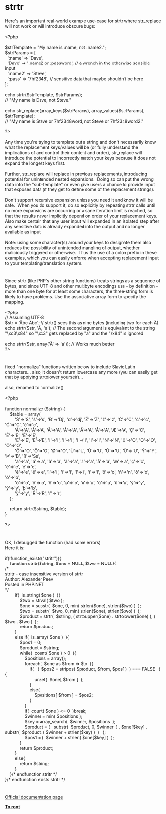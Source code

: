 # strtr




<div class="phpcode"><span class="html">
Here&apos;s an important real-world example use-case for strtr where str_replace will not work or will introduce obscure bugs:<br><br><span class="default">&lt;?php<br><br>$strTemplate </span><span class="keyword">= </span><span class="string">&quot;My name is :name, not :name2.&quot;</span><span class="keyword">;<br></span><span class="default">$strParams </span><span class="keyword">= [<br>&#xA0; </span><span class="string">&apos;:name&apos; </span><span class="keyword">=&gt; </span><span class="string">&apos;Dave&apos;</span><span class="keyword">,<br>&#xA0; </span><span class="string">&apos;Dave&apos; </span><span class="keyword">=&gt; </span><span class="string">&apos;:name2 or :password&apos;</span><span class="keyword">, </span><span class="comment">// a wrench in the otherwise sensible input<br>&#xA0; </span><span class="string">&apos;:name2&apos; </span><span class="keyword">=&gt; </span><span class="string">&apos;Steve&apos;</span><span class="keyword">,<br>&#xA0; </span><span class="string">&apos;:pass&apos; </span><span class="keyword">=&gt; </span><span class="string">&apos;7hf2348&apos;</span><span class="keyword">, </span><span class="comment">// sensitive data that maybe shouldn&apos;t be here<br></span><span class="keyword">];<br><br>echo </span><span class="default">strtr</span><span class="keyword">(</span><span class="default">$strTemplate</span><span class="keyword">, </span><span class="default">$strParams</span><span class="keyword">);<br></span><span class="comment">// &quot;My name is Dave, not Steve.&quot;<br><br></span><span class="keyword">echo </span><span class="default">str_replace</span><span class="keyword">(</span><span class="default">array_keys</span><span class="keyword">(</span><span class="default">$strParams</span><span class="keyword">), </span><span class="default">array_values</span><span class="keyword">(</span><span class="default">$strParams</span><span class="keyword">), </span><span class="default">$strTemplate</span><span class="keyword">);<br></span><span class="comment">// &quot;My name is Steve or 7hf2348word, not Steve or 7hf2348word2.&quot;<br><br></span><span class="default">?&gt;<br></span><br>Any time you&apos;re trying to template out a string and don&apos;t necessarily know what the replacement keys/values will be (or fully understand the implications of and control their content and order), str_replace will introduce the potential to incorrectly match your keys because it does not expand the longest keys first.<br><br>Further, str_replace will replace in previous replacements, introducing potential for unintended nested expansions.&#xA0; Doing so can put the wrong data into the &quot;sub-template&quot; or even give users a chance to provide input that exposes data (if they get to define some of the replacement strings).<br><br>Don&apos;t support recursive expansion unless you need it and know it will be safe.&#xA0; When you do support it, do so explicitly by repeating strtr calls until no more expansions are occurring or a sane iteration limit is reached, so that the results never implicitly depend on order of your replacement keys.&#xA0; Also make certain that any user input will expanded in an isolated step after any sensitive data is already expanded into the output and no longer available as input.<br><br>Note: using some character(s) around your keys to designate them also reduces the possibility of unintended mangling of output, whether maliciously triggered or otherwise.&#xA0; Thus the use of a colon prefix in these examples, which you can easily enforce when accepting replacement input to your templating/translation system.</span>
</div>
  

#


<div class="phpcode"><span class="html">
Since strtr (like PHP&apos;s other string functions) treats strings as a sequence of bytes, and since UTF-8 and other multibyte encodings use - by definition - more than one byte for at least some characters, the three-string form is likely to have problems. Use the associative array form to specify the mapping.<br><br><span class="default">&lt;?php<br></span><span class="comment">// Assuming UTF-8<br></span><span class="default">$str </span><span class="keyword">= </span><span class="string">&apos;&#xC4;bc &#xC4;bc&apos;</span><span class="keyword">; </span><span class="comment">// strtr() sees this as nine bytes (including two for each &#xC4;)<br></span><span class="keyword">echo </span><span class="default">strtr</span><span class="keyword">(</span><span class="default">$str</span><span class="keyword">, </span><span class="string">&apos;&#xC4;&apos;</span><span class="keyword">, </span><span class="string">&apos;a&apos;</span><span class="keyword">); </span><span class="comment">// The second argument is equivalent to the string &quot;\xc3\x84&quot; so &quot;\xc3&quot; gets replaced by &quot;a&quot; and the &quot;\x84&quot; is ignored<br><br></span><span class="keyword">echo </span><span class="default">strtr</span><span class="keyword">(</span><span class="default">$str</span><span class="keyword">, array(</span><span class="string">&apos;&#xC4;&apos; </span><span class="keyword">=&gt; </span><span class="string">&apos;a&apos;</span><span class="keyword">)); </span><span class="comment">// Works much better<br></span><span class="default">?&gt;</span>
</span>
</div>
  

#


<div class="phpcode"><span class="html">
fixed &quot;normaliza&quot; functions written below to include Slavic Latin characters... also, it doesn&apos;t return lowercase any more (you can easily get that by applying strtolower yourself)...<br><br>also, renamed to normalize()<br><br><span class="default">&lt;?php<br><br></span><span class="keyword">function </span><span class="default">normalize </span><span class="keyword">(</span><span class="default">$string</span><span class="keyword">) {<br>&#xA0; &#xA0; </span><span class="default">$table </span><span class="keyword">= array(<br>&#xA0; &#xA0; &#xA0; &#xA0; </span><span class="string">&apos;&#x160;&apos;</span><span class="keyword">=&gt;</span><span class="string">&apos;S&apos;</span><span class="keyword">, </span><span class="string">&apos;&#x161;&apos;</span><span class="keyword">=&gt;</span><span class="string">&apos;s&apos;</span><span class="keyword">, </span><span class="string">&apos;&#x110;&apos;</span><span class="keyword">=&gt;</span><span class="string">&apos;Dj&apos;</span><span class="keyword">, </span><span class="string">&apos;&#x111;&apos;</span><span class="keyword">=&gt;</span><span class="string">&apos;dj&apos;</span><span class="keyword">, </span><span class="string">&apos;&#x17D;&apos;</span><span class="keyword">=&gt;</span><span class="string">&apos;Z&apos;</span><span class="keyword">, </span><span class="string">&apos;&#x17E;&apos;</span><span class="keyword">=&gt;</span><span class="string">&apos;z&apos;</span><span class="keyword">, </span><span class="string">&apos;&#x10C;&apos;</span><span class="keyword">=&gt;</span><span class="string">&apos;C&apos;</span><span class="keyword">, </span><span class="string">&apos;&#x10D;&apos;</span><span class="keyword">=&gt;</span><span class="string">&apos;c&apos;</span><span class="keyword">, </span><span class="string">&apos;&#x106;&apos;</span><span class="keyword">=&gt;</span><span class="string">&apos;C&apos;</span><span class="keyword">, </span><span class="string">&apos;&#x107;&apos;</span><span class="keyword">=&gt;</span><span class="string">&apos;c&apos;</span><span class="keyword">,<br>&#xA0; &#xA0; &#xA0; &#xA0; </span><span class="string">&apos;&#xC0;&apos;</span><span class="keyword">=&gt;</span><span class="string">&apos;A&apos;</span><span class="keyword">, </span><span class="string">&apos;&#xC1;&apos;</span><span class="keyword">=&gt;</span><span class="string">&apos;A&apos;</span><span class="keyword">, </span><span class="string">&apos;&#xC2;&apos;</span><span class="keyword">=&gt;</span><span class="string">&apos;A&apos;</span><span class="keyword">, </span><span class="string">&apos;&#xC3;&apos;</span><span class="keyword">=&gt;</span><span class="string">&apos;A&apos;</span><span class="keyword">, </span><span class="string">&apos;&#xC4;&apos;</span><span class="keyword">=&gt;</span><span class="string">&apos;A&apos;</span><span class="keyword">, </span><span class="string">&apos;&#xC5;&apos;</span><span class="keyword">=&gt;</span><span class="string">&apos;A&apos;</span><span class="keyword">, </span><span class="string">&apos;&#xC6;&apos;</span><span class="keyword">=&gt;</span><span class="string">&apos;A&apos;</span><span class="keyword">, </span><span class="string">&apos;&#xC7;&apos;</span><span class="keyword">=&gt;</span><span class="string">&apos;C&apos;</span><span class="keyword">, </span><span class="string">&apos;&#xC8;&apos;</span><span class="keyword">=&gt;</span><span class="string">&apos;E&apos;</span><span class="keyword">, </span><span class="string">&apos;&#xC9;&apos;</span><span class="keyword">=&gt;</span><span class="string">&apos;E&apos;</span><span class="keyword">,<br>&#xA0; &#xA0; &#xA0; &#xA0; </span><span class="string">&apos;&#xCA;&apos;</span><span class="keyword">=&gt;</span><span class="string">&apos;E&apos;</span><span class="keyword">, </span><span class="string">&apos;&#xCB;&apos;</span><span class="keyword">=&gt;</span><span class="string">&apos;E&apos;</span><span class="keyword">, </span><span class="string">&apos;&#xCC;&apos;</span><span class="keyword">=&gt;</span><span class="string">&apos;I&apos;</span><span class="keyword">, </span><span class="string">&apos;&#xCD;&apos;</span><span class="keyword">=&gt;</span><span class="string">&apos;I&apos;</span><span class="keyword">, </span><span class="string">&apos;&#xCE;&apos;</span><span class="keyword">=&gt;</span><span class="string">&apos;I&apos;</span><span class="keyword">, </span><span class="string">&apos;&#xCF;&apos;</span><span class="keyword">=&gt;</span><span class="string">&apos;I&apos;</span><span class="keyword">, </span><span class="string">&apos;&#xD1;&apos;</span><span class="keyword">=&gt;</span><span class="string">&apos;N&apos;</span><span class="keyword">, </span><span class="string">&apos;&#xD2;&apos;</span><span class="keyword">=&gt;</span><span class="string">&apos;O&apos;</span><span class="keyword">, </span><span class="string">&apos;&#xD3;&apos;</span><span class="keyword">=&gt;</span><span class="string">&apos;O&apos;</span><span class="keyword">, </span><span class="string">&apos;&#xD4;&apos;</span><span class="keyword">=&gt;</span><span class="string">&apos;O&apos;</span><span class="keyword">,<br>&#xA0; &#xA0; &#xA0; &#xA0; </span><span class="string">&apos;&#xD5;&apos;</span><span class="keyword">=&gt;</span><span class="string">&apos;O&apos;</span><span class="keyword">, </span><span class="string">&apos;&#xD6;&apos;</span><span class="keyword">=&gt;</span><span class="string">&apos;O&apos;</span><span class="keyword">, </span><span class="string">&apos;&#xD8;&apos;</span><span class="keyword">=&gt;</span><span class="string">&apos;O&apos;</span><span class="keyword">, </span><span class="string">&apos;&#xD9;&apos;</span><span class="keyword">=&gt;</span><span class="string">&apos;U&apos;</span><span class="keyword">, </span><span class="string">&apos;&#xDA;&apos;</span><span class="keyword">=&gt;</span><span class="string">&apos;U&apos;</span><span class="keyword">, </span><span class="string">&apos;&#xDB;&apos;</span><span class="keyword">=&gt;</span><span class="string">&apos;U&apos;</span><span class="keyword">, </span><span class="string">&apos;&#xDC;&apos;</span><span class="keyword">=&gt;</span><span class="string">&apos;U&apos;</span><span class="keyword">, </span><span class="string">&apos;&#xDD;&apos;</span><span class="keyword">=&gt;</span><span class="string">&apos;Y&apos;</span><span class="keyword">, </span><span class="string">&apos;&#xDE;&apos;</span><span class="keyword">=&gt;</span><span class="string">&apos;B&apos;</span><span class="keyword">, </span><span class="string">&apos;&#xDF;&apos;</span><span class="keyword">=&gt;</span><span class="string">&apos;Ss&apos;</span><span class="keyword">,<br>&#xA0; &#xA0; &#xA0; &#xA0; </span><span class="string">&apos;&#xE0;&apos;</span><span class="keyword">=&gt;</span><span class="string">&apos;a&apos;</span><span class="keyword">, </span><span class="string">&apos;&#xE1;&apos;</span><span class="keyword">=&gt;</span><span class="string">&apos;a&apos;</span><span class="keyword">, </span><span class="string">&apos;&#xE2;&apos;</span><span class="keyword">=&gt;</span><span class="string">&apos;a&apos;</span><span class="keyword">, </span><span class="string">&apos;&#xE3;&apos;</span><span class="keyword">=&gt;</span><span class="string">&apos;a&apos;</span><span class="keyword">, </span><span class="string">&apos;&#xE4;&apos;</span><span class="keyword">=&gt;</span><span class="string">&apos;a&apos;</span><span class="keyword">, </span><span class="string">&apos;&#xE5;&apos;</span><span class="keyword">=&gt;</span><span class="string">&apos;a&apos;</span><span class="keyword">, </span><span class="string">&apos;&#xE6;&apos;</span><span class="keyword">=&gt;</span><span class="string">&apos;a&apos;</span><span class="keyword">, </span><span class="string">&apos;&#xE7;&apos;</span><span class="keyword">=&gt;</span><span class="string">&apos;c&apos;</span><span class="keyword">, </span><span class="string">&apos;&#xE8;&apos;</span><span class="keyword">=&gt;</span><span class="string">&apos;e&apos;</span><span class="keyword">, </span><span class="string">&apos;&#xE9;&apos;</span><span class="keyword">=&gt;</span><span class="string">&apos;e&apos;</span><span class="keyword">,<br>&#xA0; &#xA0; &#xA0; &#xA0; </span><span class="string">&apos;&#xEA;&apos;</span><span class="keyword">=&gt;</span><span class="string">&apos;e&apos;</span><span class="keyword">, </span><span class="string">&apos;&#xEB;&apos;</span><span class="keyword">=&gt;</span><span class="string">&apos;e&apos;</span><span class="keyword">, </span><span class="string">&apos;&#xEC;&apos;</span><span class="keyword">=&gt;</span><span class="string">&apos;i&apos;</span><span class="keyword">, </span><span class="string">&apos;&#xED;&apos;</span><span class="keyword">=&gt;</span><span class="string">&apos;i&apos;</span><span class="keyword">, </span><span class="string">&apos;&#xEE;&apos;</span><span class="keyword">=&gt;</span><span class="string">&apos;i&apos;</span><span class="keyword">, </span><span class="string">&apos;&#xEF;&apos;</span><span class="keyword">=&gt;</span><span class="string">&apos;i&apos;</span><span class="keyword">, </span><span class="string">&apos;&#xF0;&apos;</span><span class="keyword">=&gt;</span><span class="string">&apos;o&apos;</span><span class="keyword">, </span><span class="string">&apos;&#xF1;&apos;</span><span class="keyword">=&gt;</span><span class="string">&apos;n&apos;</span><span class="keyword">, </span><span class="string">&apos;&#xF2;&apos;</span><span class="keyword">=&gt;</span><span class="string">&apos;o&apos;</span><span class="keyword">, </span><span class="string">&apos;&#xF3;&apos;</span><span class="keyword">=&gt;</span><span class="string">&apos;o&apos;</span><span class="keyword">,<br>&#xA0; &#xA0; &#xA0; &#xA0; </span><span class="string">&apos;&#xF4;&apos;</span><span class="keyword">=&gt;</span><span class="string">&apos;o&apos;</span><span class="keyword">, </span><span class="string">&apos;&#xF5;&apos;</span><span class="keyword">=&gt;</span><span class="string">&apos;o&apos;</span><span class="keyword">, </span><span class="string">&apos;&#xF6;&apos;</span><span class="keyword">=&gt;</span><span class="string">&apos;o&apos;</span><span class="keyword">, </span><span class="string">&apos;&#xF8;&apos;</span><span class="keyword">=&gt;</span><span class="string">&apos;o&apos;</span><span class="keyword">, </span><span class="string">&apos;&#xF9;&apos;</span><span class="keyword">=&gt;</span><span class="string">&apos;u&apos;</span><span class="keyword">, </span><span class="string">&apos;&#xFA;&apos;</span><span class="keyword">=&gt;</span><span class="string">&apos;u&apos;</span><span class="keyword">, </span><span class="string">&apos;&#xFB;&apos;</span><span class="keyword">=&gt;</span><span class="string">&apos;u&apos;</span><span class="keyword">, </span><span class="string">&apos;&#xFD;&apos;</span><span class="keyword">=&gt;</span><span class="string">&apos;y&apos;</span><span class="keyword">, </span><span class="string">&apos;&#xFD;&apos;</span><span class="keyword">=&gt;</span><span class="string">&apos;y&apos;</span><span class="keyword">, </span><span class="string">&apos;&#xFE;&apos;</span><span class="keyword">=&gt;</span><span class="string">&apos;b&apos;</span><span class="keyword">,<br>&#xA0; &#xA0; &#xA0; &#xA0; </span><span class="string">&apos;&#xFF;&apos;</span><span class="keyword">=&gt;</span><span class="string">&apos;y&apos;</span><span class="keyword">, </span><span class="string">&apos;&#x154;&apos;</span><span class="keyword">=&gt;</span><span class="string">&apos;R&apos;</span><span class="keyword">, </span><span class="string">&apos;&#x155;&apos;</span><span class="keyword">=&gt;</span><span class="string">&apos;r&apos;</span><span class="keyword">,<br>&#xA0; &#xA0; );<br>&#xA0; &#xA0; <br>&#xA0; &#xA0; return </span><span class="default">strtr</span><span class="keyword">(</span><span class="default">$string</span><span class="keyword">, </span><span class="default">$table</span><span class="keyword">);<br>}<br><br></span><span class="default">?&gt;</span>
</span>
</div>
  

#


<div class="phpcode"><span class="html">
OK, I debugged the function (had some errors)<br>Here it is:<br><br>if(!function_exists(&quot;stritr&quot;)){<br>&#xA0; &#xA0; function stritr($string, $one = NULL, $two = NULL){<br>/*<br>stritr - case insensitive version of strtr<br>Author: Alexander Peev<br>Posted in PHP.NET<br>*/<br>&#xA0; &#xA0; &#xA0; &#xA0; if(&#xA0; is_string( $one )&#xA0; ){<br>&#xA0; &#xA0; &#xA0; &#xA0; &#xA0; &#xA0; $two = strval( $two );<br>&#xA0; &#xA0; &#xA0; &#xA0; &#xA0; &#xA0; $one = substr(&#xA0; $one, 0, min( strlen($one), strlen($two) )&#xA0; );<br>&#xA0; &#xA0; &#xA0; &#xA0; &#xA0; &#xA0; $two = substr(&#xA0; $two, 0, min( strlen($one), strlen($two) )&#xA0; );<br>&#xA0; &#xA0; &#xA0; &#xA0; &#xA0; &#xA0; $product = strtr(&#xA0; $string, ( strtoupper($one) . strtolower($one) ), ( $two . $two )&#xA0; );<br>&#xA0; &#xA0; &#xA0; &#xA0; &#xA0; &#xA0; return $product;<br>&#xA0; &#xA0; &#xA0; &#xA0; }<br>&#xA0; &#xA0; &#xA0; &#xA0; else if(&#xA0; is_array( $one )&#xA0; ){<br>&#xA0; &#xA0; &#xA0; &#xA0; &#xA0; &#xA0; $pos1 = 0;<br>&#xA0; &#xA0; &#xA0; &#xA0; &#xA0; &#xA0; $product = $string;<br>&#xA0; &#xA0; &#xA0; &#xA0; &#xA0; &#xA0; while(&#xA0; count( $one ) &gt; 0&#xA0; ){<br>&#xA0; &#xA0; &#xA0; &#xA0; &#xA0; &#xA0; &#xA0; &#xA0; $positions = array();<br>&#xA0; &#xA0; &#xA0; &#xA0; &#xA0; &#xA0; &#xA0; &#xA0; foreach(&#xA0; $one as $from =&gt; $to&#xA0; ){<br>&#xA0; &#xA0; &#xA0; &#xA0; &#xA0; &#xA0; &#xA0; &#xA0; &#xA0; &#xA0; if(&#xA0;&#xA0; (&#xA0; $pos2 = stripos( $product, $from, $pos1 )&#xA0; ) === FALSE&#xA0;&#xA0; ){<br>&#xA0; &#xA0; &#xA0; &#xA0; &#xA0; &#xA0; &#xA0; &#xA0; &#xA0; &#xA0; &#xA0; &#xA0; unset(&#xA0; $one[ $from ]&#xA0; );<br>&#xA0; &#xA0; &#xA0; &#xA0; &#xA0; &#xA0; &#xA0; &#xA0; &#xA0; &#xA0; }<br>&#xA0; &#xA0; &#xA0; &#xA0; &#xA0; &#xA0; &#xA0; &#xA0; &#xA0; &#xA0; else{<br>&#xA0; &#xA0; &#xA0; &#xA0; &#xA0; &#xA0; &#xA0; &#xA0; &#xA0; &#xA0; &#xA0; &#xA0; $positions[ $from ] = $pos2;<br>&#xA0; &#xA0; &#xA0; &#xA0; &#xA0; &#xA0; &#xA0; &#xA0; &#xA0; &#xA0; }<br>&#xA0; &#xA0; &#xA0; &#xA0; &#xA0; &#xA0; &#xA0; &#xA0; }<br>&#xA0; &#xA0; &#xA0; &#xA0; &#xA0; &#xA0; &#xA0; &#xA0; if(&#xA0; count( $one ) &lt;= 0&#xA0; )break;<br>&#xA0; &#xA0; &#xA0; &#xA0; &#xA0; &#xA0; &#xA0; &#xA0; $winner = min( $positions );<br>&#xA0; &#xA0; &#xA0; &#xA0; &#xA0; &#xA0; &#xA0; &#xA0; $key = array_search(&#xA0; $winner, $positions&#xA0; );<br>&#xA0; &#xA0; &#xA0; &#xA0; &#xA0; &#xA0; &#xA0; &#xA0; $product = (&#xA0;&#xA0; substr(&#xA0; $product, 0, $winner&#xA0; ) . $one[$key] . substr(&#xA0; $product, ( $winner + strlen($key) )&#xA0; )&#xA0;&#xA0; );<br>&#xA0; &#xA0; &#xA0; &#xA0; &#xA0; &#xA0; &#xA0; &#xA0; $pos1 = (&#xA0; $winner + strlen( $one[$key] )&#xA0; );<br>&#xA0; &#xA0; &#xA0; &#xA0; &#xA0; &#xA0; }<br>&#xA0; &#xA0; &#xA0; &#xA0; &#xA0; &#xA0; return $product;<br>&#xA0; &#xA0; &#xA0; &#xA0; }<br>&#xA0; &#xA0; &#xA0; &#xA0; else{<br>&#xA0; &#xA0; &#xA0; &#xA0; &#xA0; &#xA0; return $string;<br>&#xA0; &#xA0; &#xA0; &#xA0; }<br>&#xA0; &#xA0; }/* endfunction stritr */<br>}/* endfunction exists stritr */</span>
</div>
  

#

[Official documentation page](https://www.php.net/manual/en/function.strtr.php)

**[To root](/README.md)**